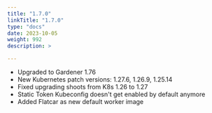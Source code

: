 ```yaml
---
title: "1.7.0"
linkTitle: "1.7.0"
type: "docs"
date: 2023-10-05
weight: 992
description: >

---
```


- Upgraded to Gardener 1.76
- New Kubernetes patch versions: 1.27.6, 1.26.9, 1.25.14
- Fixed upgrading shoots from K8s 1.26 to 1.27
- Static Token Kubeconfig doesn't get enabled by default anymore
- Added Flatcar as new default worker image
